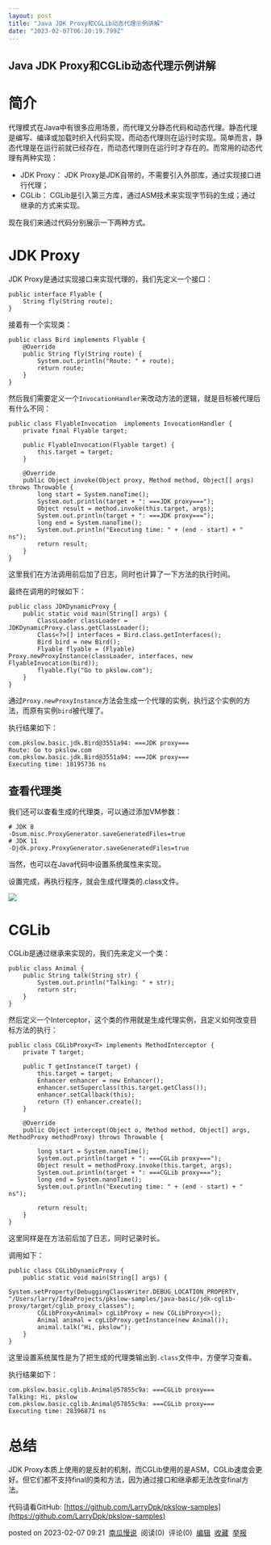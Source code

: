 ```yaml
---
layout: post
title: "Java JDK Proxy和CGLib动态代理示例讲解"
date: "2023-02-07T06:20:19.799Z"
---
```

Java JDK Proxy和CGLib动态代理示例讲解
----------------------------

简介
==

代理模式在Java中有很多应用场景，而代理又分静态代码和动态代理。静态代理是编写、编译或加载时织入代码实现，而动态代理则在运行时实现。简单而言，静态代理是在运行前就已经存在，而动态代理则在运行时才存在的。而常用的动态代理有两种实现：

*   JDK Proxy： JDK Proxy是JDK自带的，不需要引入外部库，通过实现接口进行代理；
*   CGLib： CGLib是引入第三方库，通过ASM技术来实现字节码的生成；通过继承的方式来实现。

现在我们来通过代码分别展示一下两种方式。

JDK Proxy
=========

JDK Proxy是通过实现接口来实现代理的，我们先定义一个接口：

    public interface Flyable {
        String fly(String route);
    }
    

接着有一个实现类：

    public class Bird implements Flyable {
        @Override
        public String fly(String route) {
            System.out.println("Route: " + route);
            return route;
        }
    }
    

然后我们需要定义一个`InvocationHandler`来改动方法的逻辑，就是目标被代理后有什么不同：

    public class FlyableInvocation  implements InvocationHandler {
        private final Flyable target;
    
        public FlyableInvocation(Flyable target) {
            this.target = target;
        }
    
        @Override
        public Object invoke(Object proxy, Method method, Object[] args) throws Throwable {
            long start = System.nanoTime();
            System.out.println(target + ": ===JDK proxy===");
            Object result = method.invoke(this.target, args);
            System.out.println(target + ": ===JDK proxy===");
            long end = System.nanoTime();
            System.out.println("Executing time: " + (end - start) + " ns");
            return result;
        }
    }
    

这里我们在方法调用前后加了日志，同时也计算了一下方法的执行时间。

最终在调用的时候如下：

    public class JDKDynamicProxy {
        public static void main(String[] args) {
            ClassLoader classLoader = JDKDynamicProxy.class.getClassLoader();
            Class<?>[] interfaces = Bird.class.getInterfaces();
            Bird bird = new Bird();
            Flyable flyable = (Flyable) Proxy.newProxyInstance(classLoader, interfaces, new FlyableInvocation(bird));
            flyable.fly("Go to pkslow.com");
        }
    }
    

通过`Proxy.newProxyInstance`方法会生成一个代理的实例，执行这个实例的方法，而原有实例`bird`被代理了。

执行结果如下：

    com.pkslow.basic.jdk.Bird@3551a94: ===JDK proxy===
    Route: Go to pkslow.com
    com.pkslow.basic.jdk.Bird@3551a94: ===JDK proxy===
    Executing time: 18195736 ns
    

查看代理类
-----

我们还可以查看生成的代理类，可以通过添加VM参数：

    # JDK 8
    -Dsum.misc.ProxyGenerator.saveGeneratedFiles=true
    # JDK 11
    -Djdk.proxy.ProxyGenerator.saveGeneratedFiles=true
    

当然，也可以在Java代码中设置系统属性来实现。

设置完成，再执行程序，就会生成代理类的.class文件。

![](https://img2023.cnblogs.com/other/946674/202302/946674-20230207092113325-1063878041.png)

CGLib
=====

CGLib是通过继承来实现的，我们先来定义一个类：

    public class Animal {
        public String talk(String str) {
            System.out.println("Talking: " + str);
            return str;
        }
    }
    

然后定义一个Interceptor，这个类的作用就是生成代理实例，且定义如何改变目标方法的执行：

    public class CGLibProxy<T> implements MethodInterceptor {
        private T target;
    
        public T getInstance(T target) {
            this.target = target;
            Enhancer enhancer = new Enhancer();
            enhancer.setSuperclass(this.target.getClass());
            enhancer.setCallback(this);
            return (T) enhancer.create();
        }
    
        @Override
        public Object intercept(Object o, Method method, Object[] args, MethodProxy methodProxy) throws Throwable {
    
            long start = System.nanoTime();
            System.out.println(target + ": ===CGLib proxy===");
            Object result = methodProxy.invoke(this.target, args);
            System.out.println(target + ": ===CGLib proxy===");
            long end = System.nanoTime();
            System.out.println("Executing time: " + (end - start) + " ns");
    
            return result;
        }
    }
    

这里同样是在方法前后加了日志，同时记录时长。

调用如下：

    public class CGLibDynamicProxy {
        public static void main(String[] args) {
            System.setProperty(DebuggingClassWriter.DEBUG_LOCATION_PROPERTY, "/Users/larry/IdeaProjects/pkslow-samples/java-basic/jdk-cglib-proxy/target/cglib_proxy_classes");
            CGLibProxy<Animal> cgLibProxy = new CGLibProxy<>();
            Animal animal = cgLibProxy.getInstance(new Animal());
            animal.talk("Hi, pkslow");
        }
    }
    

这里设置系统属性是为了把生成的代理类输出到`.class`文件中，方便学习查看。

执行结果如下：

    com.pkslow.basic.cglib.Animal@57855c9a: ===CGLib proxy===
    Talking: Hi, pkslow
    com.pkslow.basic.cglib.Animal@57855c9a: ===CGLib proxy===
    Executing time: 28396871 ns
    

总结
==

JDK Proxy本质上使用的是反射的机制，而CGLib使用的是ASM，CGLib速度会更好。但它们都不支持final的类和方法，因为通过接口和继承都无法改变final方法。

代码请看GitHub: [https://github.com/LarryDpk/pkslow-samples](https://github.com/LarryDpk/pkslow-samples)

posted on 2023-02-07 09:21  [南瓜慢说](https://www.cnblogs.com/larrydpk/)  阅读(0)  评论(0)  [编辑](https://i.cnblogs.com/EditPosts.aspx?postid=17097299)  [收藏](javascript:void(0))  [举报](javascript:void(0))